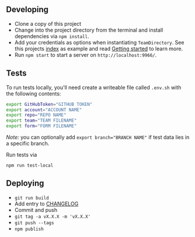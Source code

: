 ## Developing

- Clone a copy of this project
- Change into the project directory from the terminal and install dependencies via `npm install`.
- Add your credentials as options when instantiating `TeamDirectory`. See this projects [index][] as example and read [Getting started][] to learn more.
- Run `npm start` to start a server on `http://localhost:9966/`.

[Getting started]: https://github.com/mapbox/team-directory/blob/master/GETTING_STARTED.md
[index]: https://github.com/mapbox/team-directory/blob/master/index.html

## Tests

To run tests locally, you'll need create a writeable file called `.env.sh` with 
the following contents:

```sh
export GitHubToken="GITHUB TOKEN"
export account="ACCOUNT NAME"
export repo="REPO NAME"
export team="TEAM FILENAME"
export form="FORM FILENAME"
```

_Note:_ you can optionally add `export branch="BRANCH NAME"` if test data lies in a
specific branch.

Run tests via

    npm run test-local

## Deploying

- `git run build`
- Add entry to [CHANGELOG](https://github.com/mapbox/team-directory/blob/master/CHANGELOG.md)
- Commit and push
- `git tag -a vX.X.X -m 'vX.X.X'`
- `git push --tags`
- `npm publish`

